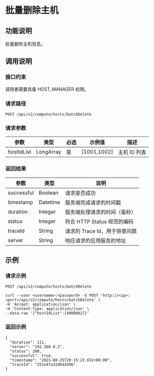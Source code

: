 批量删除主机
===========================



功能说明
-------------------------

批量删除主机信息。

调用说明
-------------------------

### 接口约束

调用者需要具备 HOST_MANAGER 权限。

### 请求路径

`POST /api/v2/compute/hosts/batchDelete`

### 请求参数



|     参数     |    类型     | 必选 |      示例值      |    描述    |
|------------|-----------|----|---------------|----------|
| hostIdList | LongArray | 是  | \[1001,1002\] | 主机 ID 列表 |



### 返回结果



|     参数     |    类型    |          说明          |
|------------|----------|----------------------|
| successful | Boolean  | 请求是否成功               |
| timestamp  | Datetime | 服务端完成请求的时间戳          |
| duration   | Integer  | 服务端处理请求的时间（毫秒）       |
| status     | Integer  | 符合 HTTP Status 规范的编码 |
| traceId    | String   | 请求的 Trace Id，用于排查问题  |
| server     | String   | 响应请求的应用服务的地址         |



示例
-----------------------

### 请求示例

`POST /api/v2/compute/hosts/batchDelete`

```unknow
curl --user <username>:<password> -X POST 'http://<ip>:<port>/api/v2/compute/hosts/batchDelete' \
-H 'Accept: application/json' \
-H 'Content-Type: application/json' \
--data-raw '{"hostIdList":[4000002]}'
```



### 返回示例

```unknow
{
  "duration": 111,
  "server": "192.168.0.1",
  "status": 200,
  "successful": true,
  "timestamp": "2021-08-25T20:15:22.652+08:00",
  "traceId": "251e47a32d644396"
}
```
